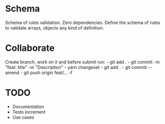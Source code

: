 # Schema

Schema of rules validation. Zero dependencies. Define the schema of rules to validate arrays, objects any kind of definition.

# Collaborate

Create branch, work on it and before submit run:
	- git add .
	- git commit -m "feat: title" -m "Description"
	- yarn changeset
	- git add .
	- git commit --amend
	- git push origin feat/... -f

# TODO
 - Documentation
 - Tests increment
 - Use cases